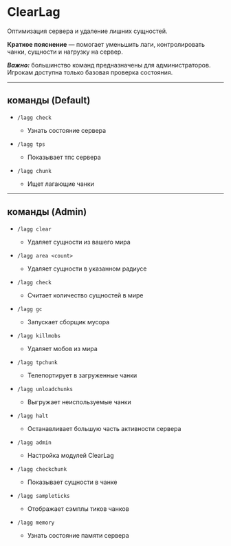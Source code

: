 # ClearLag

Оптимизация сервера и удаление лишних сущностей.

**Краткое пояснение** — помогает уменьшить лаги, контролировать чанки, сущности и нагрузку на сервер.

***Важно:*** большинство команд предназначены для администраторов. Игрокам доступна только базовая проверка состояния.

---

## команды (Default)

* `/lagg check`

  * Узнать состояние сервера

* `/lagg tps`

  * Показывает тпс сервера

* `/lagg chunk`

  * Ищет лагающие чанки

---

## команды (Admin)

* `/lagg clear`

  * Удаляет сущности из вашего мира

* `/lagg area <count>`

  * Удаляет сущности в указанном радиусе

* `/lagg check`

  * Считает количество сущностей в мире

* `/lagg gc`

  * Запускает сборщик мусора

* `/lagg killmobs`

  * Удаляет мобов из мира

* `/lagg tpchunk`

  * Телепортирует в загруженные чанки

* `/lagg unloadchunks`

  * Выгружает неиспользуемые чанки

* `/lagg halt`

  * Останавливает большую часть активности сервера

* `/lagg admin`

  * Настройка модулей ClearLag

* `/lagg checkchunk`

  * Показывает сущности в чанке

* `/lagg sampleticks`

  * Отображает сэмплы тиков чанков

* `/lagg memory`

  * Узнать состояние памяти сервера
